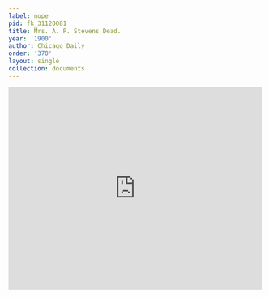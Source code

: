 ```yaml
---
label: nope
pid: fk_31120081
title: Mrs. A. P. Stevens Dead.
year: '1900'
author: Chicago Daily
order: '370'
layout: single
collection: documents
---
```

<iframe src="https://northwestern.app.box.com/embed/s/lxw13kyxm1hgeb3yokyt12y37ckkehlj?sortColumn=date&view=list" width="500" height="400" frameborder="0" allowfullscreen webkitallowfullscreen msallowfullscreen></iframe>
